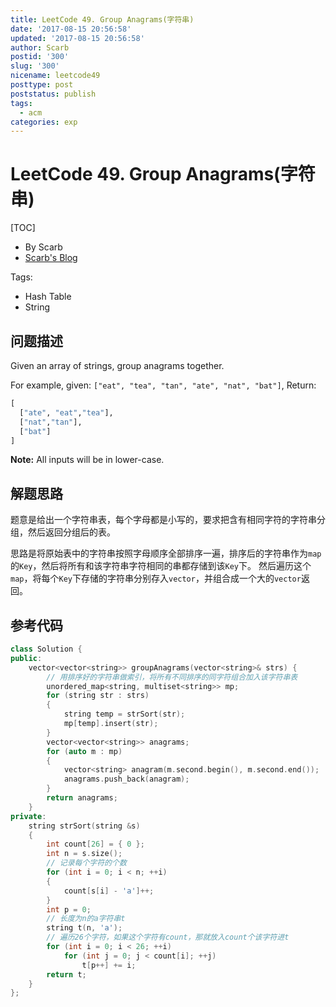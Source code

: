 ```yaml
---
title: LeetCode 49. Group Anagrams(字符串)
date: '2017-08-15 20:56:58'
updated: '2017-08-15 20:56:58'
author: Scarb
postid: '300'
slug: '300'
nicename: leetcode49
posttype: post
poststatus: publish
tags:
  - acm
categories: exp
---
```


# LeetCode 49. Group Anagrams(字符串)
[TOC]

- By Scarb
- [Scarb's Blog](http://47.106.131.90/blog)

Tags:

- Hash Table
- String

## 问题描述

Given an array of strings, group anagrams together.

For example, given: `["eat", "tea", "tan", "ate", "nat", "bat"]`, 
Return:
```python
[
  ["ate", "eat","tea"],
  ["nat","tan"],
  ["bat"]
]
```
**Note:** All inputs will be in lower-case.

## 解题思路

题意是给出一个字符串表，每个字母都是小写的，要求把含有相同字符的字符串分组，然后返回分组后的表。

思路是将原始表中的字符串按照字母顺序全部排序一遍，排序后的字符串作为`map`的`Key`，然后将所有和该字符串字符相同的串都存储到该`Key`下。
然后遍历这个`map`，将每个`Key`下存储的字符串分别存入`vector`，并组合成一个大的`vector`返回。

## 参考代码
```C++
class Solution {
public:
	vector<vector<string>> groupAnagrams(vector<string>& strs) {
		// 用排序好的字符串做索引，将所有不同排序的同字符组合加入该字符串表
		unordered_map<string, multiset<string>> mp;
		for (string str : strs)
		{
			string temp = strSort(str);
			mp[temp].insert(str);
		}
		vector<vector<string>> anagrams;
		for (auto m : mp)
		{
			vector<string> anagram(m.second.begin(), m.second.end());
			anagrams.push_back(anagram);
		}
		return anagrams;
	}
private:
	string strSort(string &s)
	{
		int count[26] = { 0 };
		int n = s.size();
		// 记录每个字符的个数
		for (int i = 0; i < n; ++i)
		{
			count[s[i] - 'a']++;
		}
		int p = 0;
		// 长度为n的a字符串t
		string t(n, 'a');
		// 遍历26个字符，如果这个字符有count，那就放入count个该字符进t
		for (int i = 0; i < 26; ++i)
			for (int j = 0; j < count[i]; ++j)
				t[p++] += i;
		return t;
	}
};
```